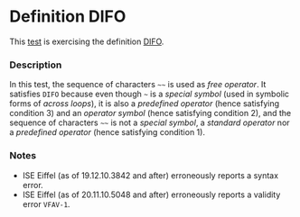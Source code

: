 # Definition DIFO

This [test](.) is exercising the definition [DIFO](../../difo/Readme.md).

### Description

In this test, the sequence of characters `~~` is used as *free operator*. It satisfies `DIFO` because even though `~` is a *special symbol* (used in symbolic forms of *across loops*), it is also a *predefined operator* (hence satisfying condition 3) and an *operator symbol* (hence satisfying condition 2), and the sequence of characters `~~` is not a *special symbol*, a *standard operator* nor a *predefined operator* (hence satisfying condition 1).

### Notes

* ISE Eiffel (as of 19.12.10.3842 and after) erroneously reports a syntax error.
* ISE Eiffel (as of 20.11.10.5048 and after) erroneously reports a validity error  `VFAV-1`.
